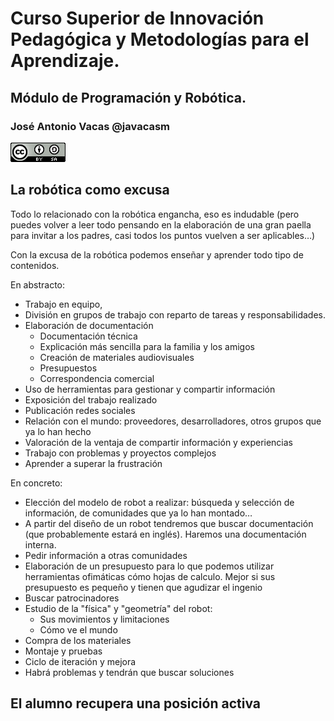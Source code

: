 # Curso Superior de Innovación Pedagógica y Metodologías para el Aprendizaje.

## Módulo de Programación y Robótica.

### José Antonio Vacas @javacasm

![CCbySA](./images/CCbySQ_88x31.png)

## La robótica como excusa

Todo lo relacionado con la robótica engancha,  eso es indudable
(pero puedes volver a leer todo pensando en la elaboración de una gran paella para invitar a los padres, casi todos los puntos vuelven a ser aplicables…)

Con la excusa de la robótica podemos enseñar y aprender todo tipo de contenidos.

En abstracto:

* Trabajo en equipo,
* División en grupos de trabajo con reparto de tareas y responsabilidades.
* Elaboración de documentación
   * Documentación técnica
   * Explicación más sencilla para la familia y los amigos
   * Creación de materiales audiovisuales
   * Presupuestos
   * Correspondencia comercial
* Uso de herramientas para gestionar y compartir información
* Exposición del trabajo realizado
* Publicación redes sociales
* Relación con el mundo: proveedores, desarrolladores, otros grupos que ya lo han hecho
* Valoración de la ventaja de compartir información y experiencias
* Trabajo con problemas y proyectos complejos
* Aprender a superar la frustración

En concreto:

* Elección del modelo de robot a realizar:  búsqueda y selección de información, de comunidades que ya lo han montado…
* A partir del diseño de un robot tendremos que buscar  documentación (que probablemente estará en inglés). Haremos una documentación interna.
* Pedir información a otras comunidades
* Elaboración de un presupuesto para lo que podemos utilizar herramientas ofimáticas cómo hojas de calculo. Mejor si sus presupuesto es pequeño y tienen que agudizar el ingenio
* Buscar patrocinadores
* Estudio de la "física" y "geometría" del robot:
     * Sus movimientos y limitaciones
     * Cómo ve el mundo
* Compra de los materiales
* Montaje y pruebas
* Ciclo de iteración y mejora
* Habrá problemas y tendrán que buscar soluciones

## El alumno recupera una posición activa
